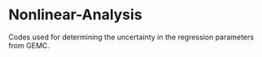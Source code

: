 # Nonlinear-Analysis
Codes used for determining the uncertainty in the regression parameters from GEMC.
